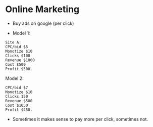 # Online Marketing

* Buy ads on google (per click)

* Model 1: 
```
Site A:
CPC/bid $5
Monotize $10
Clicks $100
Revenue $1000
Cost $500
Profit $500.
```

Model 2: 
```
CPC/bid $7
Monotize $10
Clicks 150
Revenue $500
Cost $1050
Profit $450.
```

* Sometimes it makes sense to pay more per click, sometimes not. 
